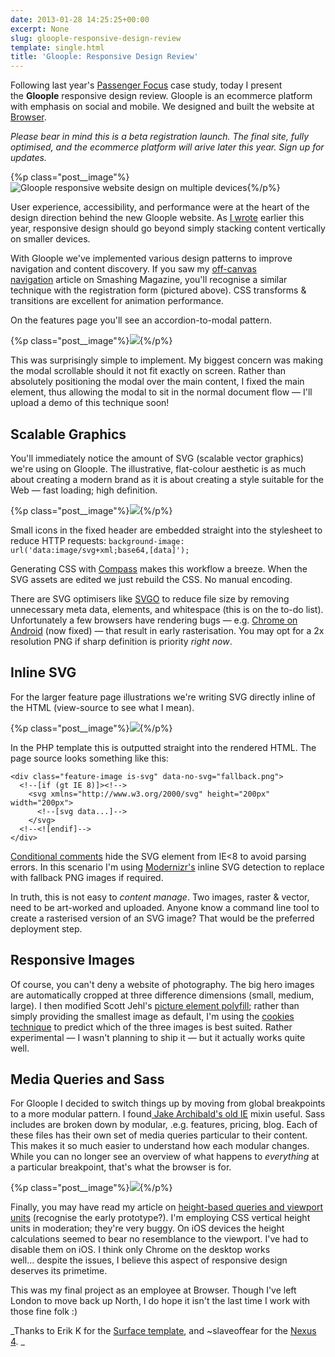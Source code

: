 ```yaml
---
date: 2013-01-28 14:25:25+00:00
excerpt: None
slug: gloople-responsive-design-review
template: single.html
title: 'Gloople: Responsive Design Review'
---
```


Following last year's [Passenger Focus](http://dbushell.com/2012/06/17/passenger-focus-responsive-web-design-case-study/) case study, today I present the **Gloople** responsive design review. Gloople is an ecommerce platform with emphasis on social and mobile. We designed and built the website at [Browser](http://www.browserlondon.com).

_Please bear in mind this is a beta registration launch. The final site, fully optimised, and the ecommerce platform will arive later this year. Sign up for updates._

{%p class="post__image"%}![Gloople responsive website design on multiple devices](http://dbushell.com/wp-content/uploads/2013/01/gloople-devices.jpg){%/p%}

User experience, accessibility, and performance were at the heart of the design direction behind the new Gloople website. As [I wrote](http://dbushell.com/2013/01/06/a-mini-series-of-responsive-mistakes/) earlier this year, responsive design should go beyond simply stacking content vertically on smaller devices.

With Gloople we've implemented various design patterns to improve navigation and content discovery. If you saw my [off-canvas navigation](http://coding.smashingmagazine.com/2013/01/15/off-canvas-navigation-for-responsive-website/) article on Smashing Magazine, you'll recognise a similar technique with the registration form (pictured above). CSS transforms & transitions are excellent for animation performance.

On the features page you'll see an accordion-to-modal pattern.

{%p class="post__image"%}![](http://dbushell.com/wp-content/uploads/2013/01/gloople-modal-accordion.jpg){%/p%}

This was surprisingly simple to implement. My biggest concern was making the modal scrollable should it not fit exactly on screen. Rather than absolutely positioning the modal over the main content, I fixed the main element, thus allowing the modal to sit in the normal document flow — I'll upload a demo of this technique soon!


## Scalable Graphics


You'll immediately notice the amount of SVG (scalable vector graphics) we're using on Gloople. The illustrative, flat-colour aesthetic is as much about creating a modern brand as it is about creating a style suitable for the Web — fast loading; high definition.

{%p class="post__image"%}![](http://dbushell.com/wp-content/uploads/2013/01/gloople-icons.png){%/p%}

Small icons in the fixed header are embedded straight into the stylesheet to reduce HTTP requests: `background-image: url('data:image/svg+xml;base64,[data]');`

Generating CSS with [Compass](http://compass-style.org/) makes this workflow a breeze. When the SVG assets are edited we just rebuild the CSS. No manual encoding.

There are SVG optimisers like [SVGO](https://github.com/svg/svgo/) to reduce file size by removing unnecessary meta data, elements, and whitespace (this is on the to-do list). Unfortunately a few browsers have rendering bugs — e.g. [Chrome on Android](http://code.google.com/p/chromium/issues/detail?id=161982) (now fixed) — that result in early rasterisation. You may opt for a 2x resolution PNG if sharp definition is priority _right now_.


## Inline SVG


For the larger feature page illustrations we're writing SVG directly inline of the HTML (view-source to see what I mean).

{%p class="post__image"%}![](http://dbushell.com/wp-content/uploads/2013/01/gloople-features.png){%/p%}

In the PHP template this is outputted straight into the rendered HTML. The page source looks something like this:

````markup
<div class="feature-image is-svg" data-no-svg="fallback.png">
  <!--[if (gt IE 8)]><!-->
    <svg xmlns="http://www.w3.org/2000/svg" height="200px" width="200px">
      <!--[svg data...]-->
    </svg>
  <!--<![endif]-->
</div>
````

[Conditional comments](http://www.quirksmode.org/css/condcom.html) hide the SVG element from IE<8 to avoid parsing errors. In this scenario I'm using [Modernizr's](http://modernizr.com/docs/#features-misc) inline SVG detection to replace with fallback PNG images if required.

In truth, this is not easy to _content manage_. Two images, raster & vector, need to be art-worked and uploaded. Anyone know a command line tool to create a rasterised version of an SVG image? That would be the preferred deployment step.


## Responsive Images


Of course, you can't deny a website of photography. The big hero images are automatically cropped at three difference dimensions (small, medium, large). I then modified Scott Jehl's [picture element polyfill](https://github.com/scottjehl/picturefill); rather than simply providing the smallest image as default, I'm using the [cookies technique](http://blog.keithclark.co.uk/responsive-images-using-cookies/) to predict which of the three images is best suited. Rather experimental — I wasn't planning to ship it — but it actually works quite well.


## Media Queries and Sass


For Gloople I decided to switch things up by moving from global breakpoints to a more modular pattern. I found[ Jake Archibald's old IE](http://jakearchibald.github.com/sass-ie/) mixin useful. Sass includes are broken down by modular, .e.g. features, pricing, blog. Each of these files has their own set of media queries particular to their content. This makes it so much easier to understand how each modular changes. While you can no longer see an overview of what happens to _everything_ at a particular breakpoint, that's what the browser is for.

{%p class="post__image"%}![](http://dbushell.com/wp-content/uploads/2013/01/gloople-vertical-height.jpg){%/p%}

Finally, you may have read my article on [height-based queries and viewport units](http://dbushell.com/2012/11/19/responsive-bases-vertical-spaces/) (recognise the early prototype?). I'm employing CSS vertical height units in moderation; they're very buggy. On iOS devices the height calculations seemed to bear no resemblance to the viewport. I've had to disable them on iOS. I think only Chrome on the desktop works well… despite the issues, I believe this aspect of responsive design deserves its primetime.

This was my final project as an employee at Browser. Though I've left London to move back up North, I do hope it isn't the last time I work with those fine folk :)

_Thanks to Erik K for the [Surface template](http://dribbble.com/shots/860650-Freebie-Microsoft-Surface-RT-psd-and-ai-templates), and ~slaveoffear for the [Nexus 4](http://slaveoffear.deviantart.com/art/Nexus-4-PSD-339422726).
_
